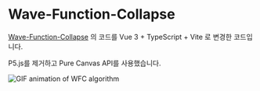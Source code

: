 # Wave-Function-Collapse

[Wave-Function-Collapse](https://github.com/CodingTrain/Wave-Function-Collapse) 의 코드를 Vue 3 + TypeScript + Vite 로 변경한 코드입니다.

P5.js를 제거하고 Pure Canvas API를 사용했습니다.

![GIF animation of WFC algorithm](gifs/wfc.gif)

